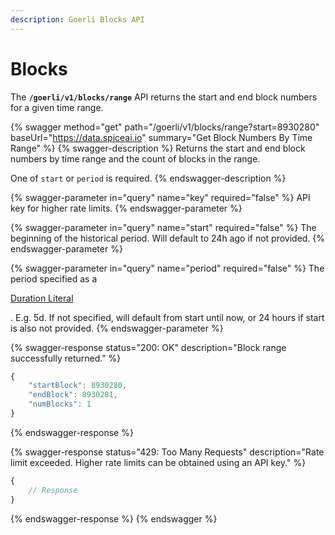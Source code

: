 ```yaml
---
description: Goerli Blocks API
---
```


# Blocks

The **`/goerli/v1/blocks/range`** API returns the start and end block numbers for a given time range.

{% swagger method="get" path="/goerli/v1/blocks/range?start=8930280" baseUrl="https://data.spiceai.io" summary="Get Block Numbers By Time Range" %}
{% swagger-description %}
Returns the start and end block numbers by time range and the count of blocks in the range.

One of `start` or `period` is required.
{% endswagger-description %}

{% swagger-parameter in="query" name="key" required="false" %}
API key for higher rate limits.
{% endswagger-parameter %}

{% swagger-parameter in="query" name="start" required="false" %}
The beginning of the historical period. Will default to 24h ago if not provided.
{% endswagger-parameter %}

{% swagger-parameter in="query" name="period" required="false" %}
The period specified as a

[Duration Literal](../../getting-started/core-concepts/duration-literals.md)

. E.g. 5d. If not specified, will default from start until now, or 24 hours if start is also not provided.
{% endswagger-parameter %}

{% swagger-response status="200: OK" description="Block range successfully returned." %}
```javascript
{
	"startBlock": 8930280,
	"endBlock": 8930281,
	"numBlocks": 1
}
```
{% endswagger-response %}

{% swagger-response status="429: Too Many Requests" description="Rate limit exceeded. Higher rate limits can be obtained using an API key." %}
```javascript
{
    // Response
}
```
{% endswagger-response %}
{% endswagger %}
